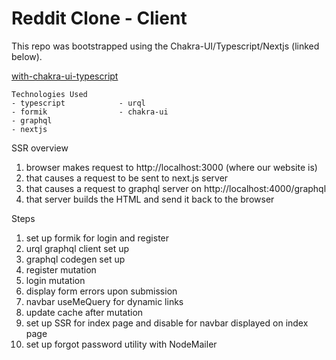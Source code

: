 # Reddit Clone - Client
This repo was bootstrapped using the Chakra-UI/Typescript/Nextjs (linked below).

[with-chakra-ui-typescript](https://github.com/vercel/next.js/tree/canary/examples/with-chakra-ui-typescript)

```
Technologies Used
- typescript            - urql
- formik                - chakra-ui
- graphql               
- nextjs                
```  

SSR overview
1. browser makes request to http://localhost:3000 (where our website is)
2. that causes a request to be sent to next.js server
3. that causes a request to graphql server on http://localhost:4000/graphql
4. that server builds the HTML and send it back to the browser

Steps
1. set up formik for login and register
2. urql graphql client set up
3. graphql codegen set up
4. register mutation
5. login mutation
6. display form errors upon submission
7. navbar useMeQuery for dynamic links
8. update cache after mutation
9. set up SSR for index page and disable for navbar displayed on index page
10. set up forgot password utility with NodeMailer